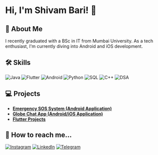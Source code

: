 # Hi, I'm Shivam Bari! 👋

## 🚀 About Me
I recently graduated with a BSc in IT from Mumbai University. As a tech enthusiast, I'm currently diving into Android and iOS development.

## 🛠 Skills
![Java](https://img.shields.io/badge/Java-ED8B00?style=for-the-badge&logo=java&logoColor=white)
![Flutter](https://img.shields.io/badge/Flutter-02569B?style=for-the-badge&logo=flutter&logoColor=white)
![Android](https://img.shields.io/badge/Android-3DDC84?style=for-the-badge&logo=android&logoColor=white)
![Python](https://img.shields.io/badge/Python-3776AB?style=for-the-badge&logo=python&logoColor=white)
![SQL](https://img.shields.io/badge/SQL-4479A1?style=for-the-badge&logo=mysql&logoColor=white)
![C++](https://img.shields.io/badge/C++-00599C?style=for-the-badge&logo=cplusplus&logoColor=white)
![DSA](https://img.shields.io/badge/DSA-00599C?style=for-the-badge)

## 💻 Projects
- [**Emergency SOS System (Android Application)**](https://github.com/ShivamBari2728/Emergency-SOS-Application)
- [**Globe Chat App (Android/iOS Application)**](https://github.com/ShivamBari2728/Globe-Chat-App)
- [**Flutter Projects**](https://github.com/ShivamBari2728/Flutter-Projects)

## 💬 How to reach me...

[![Instagram](https://img.shields.io/badge/Instagram-E4405F?style=for-the-badge&logo=instagram&logoColor=white)](https://bit.ly/4alHcTe)
[![LinkedIn](https://img.shields.io/badge/LinkedIn-0077B5?style=for-the-badge&logo=linkedin&logoColor=white)](https://bit.ly/3UAAIK9)
[![Telegram](https://img.shields.io/badge/Telegram-2CA5E0?style=for-the-badge&logo=telegram&logoColor=white)](https://t.me/ShivamTheSkywalker)
